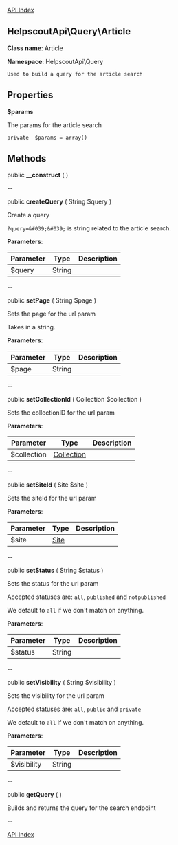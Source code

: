 [API Index](ApiIndex.md)


HelpscoutApi\Query\Article
---------------


**Class name**: Article

**Namespace**: HelpscoutApi\Query







    Used to build a query for the article search

    





Properties
----------


**$params**

The params for the article search



    private  $params = array()






Methods
-------


public **__construct** (  )











--

public **createQuery** ( String $query )


Create a query

`?query=&#039;&#039;` is string related to the article search.






**Parameters**:

| Parameter | Type | Description |
|-----------|------|-------------|
| $query | String |  |

--

public **setPage** ( String $page )


Sets the page for the url param

Takes in a string.






**Parameters**:

| Parameter | Type | Description |
|-----------|------|-------------|
| $page | String |  |

--

public **setCollectionId** ( Collection $collection )


Sets the collectionID for the url param








**Parameters**:

| Parameter | Type | Description |
|-----------|------|-------------|
| $collection | [Collection](HelpscoutApi-Contracts-Collection.md) |  |

--

public **setSiteId** ( Site $site )


Sets the siteId for the url param








**Parameters**:

| Parameter | Type | Description |
|-----------|------|-------------|
| $site | [Site](HelpscoutApi-Contracts-Site.md) |  |

--

public **setStatus** ( String $status )


Sets the status for the url param

Accepted statuses are: `all`, `published` and `notpublished`

We default to `all` if we don&#039;t match on anything.






**Parameters**:

| Parameter | Type | Description |
|-----------|------|-------------|
| $status | String |  |

--

public **setVisibility** ( String $visibility )


Sets the visibility for the url param

Accepted statuses are: `all`, `public` and `private`

We default to `all` if we don&#039;t match on anything.






**Parameters**:

| Parameter | Type | Description |
|-----------|------|-------------|
| $visibility | String |  |

--

public **getQuery** (  )


Builds and returns the query for the search endpoint








--

[API Index](ApiIndex.md)
